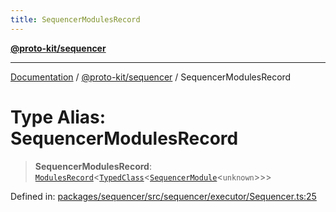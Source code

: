```yaml
---
title: SequencerModulesRecord
---
```


[**@proto-kit/sequencer**](../README.md)

***

[Documentation](../../../README.md) / [@proto-kit/sequencer](../README.md) / SequencerModulesRecord

# Type Alias: SequencerModulesRecord

> **SequencerModulesRecord**: [`ModulesRecord`](../../common/interfaces/ModulesRecord.md)\<[`TypedClass`](TypedClass.md)\<[`SequencerModule`](../classes/SequencerModule.md)\<`unknown`\>\>\>

Defined in: [packages/sequencer/src/sequencer/executor/Sequencer.ts:25](https://github.com/proto-kit/framework/blob/28efa802e3737fc3b77339148b307ef7246f3ef1/packages/sequencer/src/sequencer/executor/Sequencer.ts#L25)
